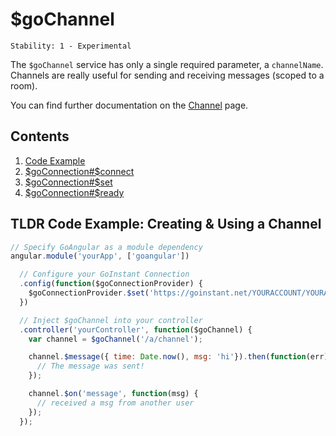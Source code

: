 # $goChannel

```
Stability: 1 - Experimental
```

The `$goChannel` service has only a single required parameter, a `channelName`.
Channels are really useful for sending and receiving messages (scoped to a room).

You can find further documentation on the [Channel](../channel/index.md) page.

## Contents

1. [Code Example](#code-example)
2. [$goConnection#$connect](#$goconnection#$connect)
3. [$goConnection#$set](#$goconnection#$set)
4. [$goConnection#$ready](#$goconnection#$ready)

## TLDR Code Example: Creating & Using a Channel

```js
// Specify GoAngular as a module dependency
angular.module('yourApp', ['goangular'])

  // Configure your GoInstant Connection
  .config(function($goConnectionProvider) {
    $goConnectionProvider.$set('https://goinstant.net/YOURACCOUNT/YOURAPP');
  })

  // Inject $goChannel into your controller
  .controller('yourController', function($goChannel) {
    var channel = $goChannel('/a/channel');

    channel.$message({ time: Date.now(), msg: 'hi'}).then(function(err) {
      // The message was sent!
    });

    channel.$on('message', function(msg) {
      // received a msg from another user
    });
  });
```


